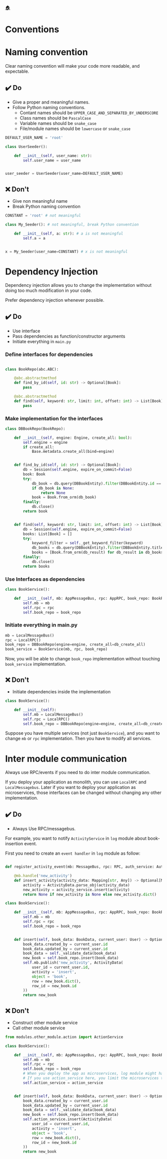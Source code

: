 <!--startTocHeader-->
[🏠](README.md)
# Conventions
<!--endTocHeader-->

# Naming convention

Clear naming convention will make your code more readable, and expectable.

## ✔️ Do

- Give a proper and meaningful names.
- Follow Python naming conventions.
    - Contant names should be `UPPER_CASE_AND_SEPARATED_BY_UNDERSCORE`
    - Class names should be `PascalCase`
    - Variable names should be `snake_case`
    - File/module names should be `lowercase` or `snake_case`


```python
DEFAULT_USER_NAME = 'root'

class UserSeeder():

    def __init__(self, user_name: str):
        self.user_name = user_name


user_seeder = UserSeeder(user_name=DEFAULT_USER_NAME)
```

## ❌ Don't

- Give non meaningful name
- Break Python naming convention

```python
CONSTANT = 'root' # not meaningful

class My_Seeder(): # not meaningful, break Python convention

    def __init__(self, a: str): # a is not meaningful
        self.a = a


x = My_Seeder(user_name=CONSTANT) # x is not meaningful

```

# Dependency Injection

Dependency injection allows you to change the implementation without doing too much modification in your code.

Prefer dependency injection whenever possible.

## ✔️ Do

- Use interface
- Pass dependencies as function/constructor arguments
- Initiate everything in `main.py`

### Define interfaces for dependencies

```python

class BookRepo(abc.ABC):

    @abc.abstractmethod
    def find_by_id(self, id: str) -> Optional[Book]:
        pass

    @abc.abstractmethod
    def find(self, keyword: str, limit: int, offset: int) -> List[Book]:
        pass
```

### Make implementation for the interfaces

```python
class DBBookRepo(BookRepo):

    def __init__(self, engine: Engine, create_all: bool):
        self.engine = engine
        if create_all:
            Base.metadata.create_all(bind=engine)


    def find_by_id(self, id: str) -> Optional[Book]:
        db = Session(self.engine, expire_on_commit=False)
        book: Book
        try:
            db_book = db.query(DBBookEntity).filter(DBBookEntity.id == id).first()
            if db_book is None:
                return None
            book = Book.from_orm(db_book)
        finally:
            db.close()
        return book


    def find(self, keyword: str, limit: int, offset: int) -> List[Book]:
        db = Session(self.engine, expire_on_commit=False)
        books: List[Book] = []
        try:
            keyword_filter = self._get_keyword_filter(keyword)
            db_books = db.query(DBBookEntity).filter(DBBookEntity.title.like(keyword_filter)).offset(offset).limit(limit).all()
            books = [Book.from_orm(db_result) for db_result in db_books]
        finally:
            db.close()
        return books


```

### Use Interfaces as dependencies

```python
class BookService():

    def __init__(self, mb: AppMessageBus, rpc: AppRPC, book_repo: BookRepo):
        self.mb = mb
        self.rpc = rpc
        self.book_repo = book_repo
```

### Initiate everything in main.py

```python
mb = LocalMessageBus()
rpc = LocalRPC()
book_repo = DBBookRepo(engine=engine, create_all=db_create_all)
book_service = BookService(mb, rpc, book_repo)
```

Now, you will be able to change `book_repo` implementation without touching `book_service` implementation.

## ❌ Don't

- Initiate dependencies inside the implementation


```python
class BookService():

    def __init__(self):
        self.mb = LocalMessageBus()
        self.rpc = LocalRPC()
        self.book_repo = DBBookRepo(engine=engine, create_all=db_create_all)
```

Suppose you have multiple services (not just `BookService`), and you want to change `mb` or `rpc` implementation. Then you have to modify all services.

# Inter module communication

Always use RPC/events if you need to do inter module communication.

If you deploy your application as monolith, you can use `LocalRPC` and `LocalMessagebus`. Later if you want to deploy your application as microservices, those interfaces can be changed without changing any other implementation.

## ✔️ Do

- Always Use RPC/messagebus.

For example, you want to notify `ActivityService` in `log` module about book-insertion event.

First you need to create an `event handler` in `log` module as follow:

```python

def register_activity_event(mb: MessageBus, rpc: RPC, auth_service: AuthService, activity_service: ActivityService):

    @mb.handle('new_activity')
    def insert_activity(activity_data: Mapping[str, Any]) -> Optional[Mapping[str, Any]]:
        activity = ActivityData.parse_obj(activity_data) 
        new_activity = activity_service.insert(activity)
        return None if new_activity is None else new_activity.dict()

```

```python
class BookService():

    def __init__(self, mb: AppMessageBus, rpc: AppRPC, book_repo: BookRepo):
        self.mb = mb
        self.rpc = rpc
        self.book_repo = book_repo


    def insert(self, book_data: BookData, current_user: User) -> Optional[Book]:
        book_data.created_by = current_user.id
        book_data.updated_by = current_user.id
        book_data = self._validate_data(book_data)
        new_book = self.book_repo.insert(book_data)
        self.mb.publish('new_activity', ActivityData(
            user_id = current_user.id,
            activity = 'insert',
            object = 'book',
            row = new_book.dict(),
            row_id = new_book.id
        ))
        return new_book
```

## ❌ Don't

- Construct other module service
- Call other module service


```python
from modules.other_module.action import ActionService

class BookService():

    def __init__(self, mb: AppMessageBus, rpc: AppRPC, book_repo: BookRepo, action_service: ActionService):
        self.mb = mb
        self.rpc = rpc
        self.book_repo = book_repo
        # When you deploy the app as microservices, log module might has it's own database
        # If you use action_service here, you limit the microservices to use the same database
        self.action_service = action_service


    def insert(self, book_data: BookData, current_user: User) -> Optional[Book]:
        book_data.created_by = current_user.id
        book_data.updated_by = current_user.id
        book_data = self._validate_data(book_data)
        new_book = self.book_repo.insert(book_data)
        self.action_service.insert(ActivityData(
            user_id = current_user.id,
            activity = 'insert',
            object = 'book',
            row = new_book.dict(),
            row_id = new_book.id
        ))
        return new_book
```


<!--startTocSubtopic-->
<!--endTocSubtopic-->